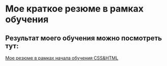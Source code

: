 # Мое краткое резюме в рамках обучения

## Результат моего обучения можно посмотреть тут:

[Мое резюме в рамках начала обучения CSS&HTML](https://herou3.github.io/reaume/)
